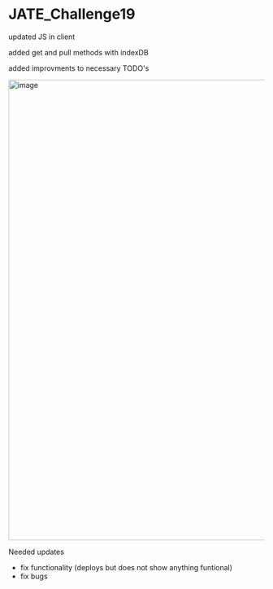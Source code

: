 # JATE_Challenge19

updated JS in client

added get and pull methods with indexDB

added improvments to necessary TODO's


<img width="906" alt="image" src="https://user-images.githubusercontent.com/111612523/217684022-1c157db6-7a64-4d11-a11b-c07e57ff2869.png">


Needed updates
- fix functionality (deploys but does not show anything funtional)
- fix bugs
